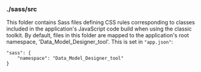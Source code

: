 ### ./sass/src

This folder contains Sass files defining CSS rules corresponding to classes
included in the application's JavaScript code build when using the classic toolkit.
By default, files in this folder are mapped to the application's root namespace, 'Data_Model_Designer_tool'.
This is set in `"app.json"`:

    "sass": {
        "namespace": "Data_Model_Designer_tool"
    }